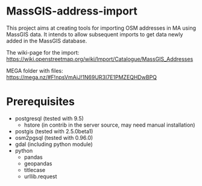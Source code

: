 # MassGIS-address-import

This project aims at creating tools for importing OSM addresses in MA
using MassGIS data.  It intends to allow subsequent imports to get
data newly added in the MassGIS database.

The wiki-page for the import: https://wiki.openstreetmap.org/wiki/Import/Catalogue/MassGIS_Addresses 

MEGA folder with files: https://mega.nz/#F!npsVmAiJ!1N69UR3I7E1PMZEQHDwBPQ 

# Prerequisites

 - postgresql (tested with 9.5)
   - hstore (in contrib in the server source, may need manual installation)
 - postgis (tested with 2.5.0beta1)
 - osm2pgsql (tested with 0.96.0)
 - gdal (including python module)
 - python
   - pandas
   - geopandas
   - titlecase
   - urllib.request
